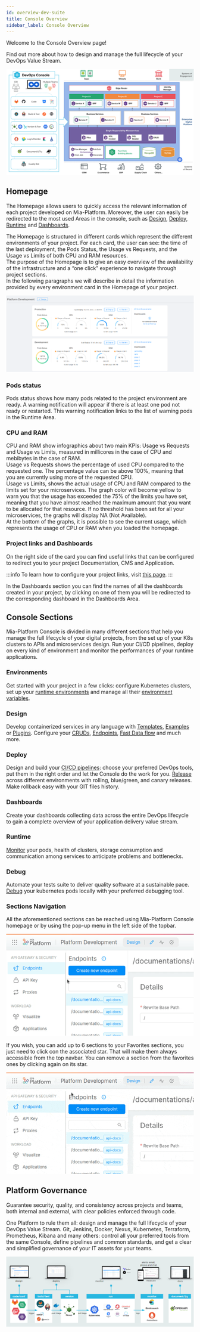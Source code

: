 ```yaml
---
id: overview-dev-suite
title: Console Overview
sidebar_label: Console Overview
---
```

Welcome to the Console Overview page!

Find out more about how to design and manage the full lifecycle of your DevOps Value Stream.

![Console overview](img/dev-ops-console-overview.png)

## Homepage

The Homepage allows users to quickly access the relevant information of each project developed on Mia-Platform. Moreover, the user can easily be redirected to the most used Areas in the console, such as [Design](./api-console/api-design/overview.md), [Deploy](./deploy/deploy.md), [Runtime](./monitoring/monitoring.md) and [Dashboards](./monitoring/dashboard.md).

The Homepage is structured in different cards which represent the different environments of your project. For each card, the user can see: the time of the last deployment, the Pods Status, the Usage vs Requests, and the Usage vs Limits of both CPU and RAM resources.  
The purpose of the Homepage is to give an easy overview of the availability of the infrastructure and a “one click” experience to navigate through project sections.  
In the following paragraphs we will describe in detail the information provided by every environment card in the Homepage of your project.

![Mia-Platform Homepage](img/homepage.png)

### Pods status

Pods status shows how many pods related to the project environment are ready. A warning notification will appear if there is at least one pod not ready or restarted. This warning notification links to the list of warning pods in the Runtime Area.  

### CPU and RAM

CPU and RAM show infographics about two main KPIs: Usage vs Requests and Usage vs Limits, measured in millicores in the case of CPU and mebibytes in the case of RAM.  
Usage vs Requests shows the percentage of used CPU compared to the requested one. The percentage value can be above 100%, meaning that you are currently using more of the requested CPU.  
Usage vs Limits, shows the actual usage of CPU and RAM compared to the limits set for your microservices. The graph color will become yellow to warn you that the usage has exceeded the 75% of the limits you have set, meaning that you have almost reached the maximum amount that you want to be allocated for that resource. If no threshold has been set for all your microservices, the graphs will display NA (Not Available).  
At the bottom of the graphs, it is possible to see the current usage, which represents the usage of CPU or RAM when you loaded the homepage.

### Project links and Dashboards

On the right side of the card you can find useful links that can be configured to redirect you to your project Documentation, CMS and Application.

:::info
To learn how to configure your project links, visit [this page](./set-up-infrastructure/runtime-environments#links-configuration).
:::

In the Dashboards section you can find the names of all the dashboards created in your project, by clicking on one of them you will be redirected to the corresponding dashboard in the Dashboards Area.

## Console Sections

Mia-Platform Console is divided in many different sections that help you manage the full lifecycle of your digital projects, from the set up of your K8s clusters to APIs and microservices design. Run your CI/CD pipelines, deploy on every kind of environment and monitor the performances of your runtime applications.

### Environments

Get started with your project in a few clicks: configure Kubernetes clusters, set up your [runtime environments](./set-up-infrastructure/runtime-environments) and manage all their [environment variables](./set-up-infrastructure/env-var).

### Design

Develop containerized services in any language with [Templates](../marketplace/templates/mia_templates), [Examples](../marketplace/examples/mia_examples) or [Plugins](../runtime_suite/mia-platform-plugins). Configure your [CRUDs](./api-console/api-design/crud_advanced), [Endpoints](./api-console/api-design/endpoints), [Fast Data flow](../fast_data/overview) and much more.

### Deploy

Design and build your [CI/CD pipelines](../development_suite/deploy/deploy.md): choose your preferred DevOps tools, put them in the right order and let the Console do the work for you.
[Release](./deploy/deploy#select-branch) across different environments with rolling, blue/green, and canary releases. Make rollback easy with your GIT files history.

### Dashboards

Create your dashboards collecting data across the entire DevOps lifecycle to gain a complete overview of your application delivery value stream.

### Runtime

[Monitor](../development_suite/monitoring/monitoring/) your pods, health of clusters, storage consumption and communication among services to anticipate problems and bottlenecks.

### Debug

Automate your tests suite to deliver quality software at a sustainable pace. [Debug](./debugging/telepresence) your kubernetes pods locally with your preferred debugging tool.

### Sections Navigation

All the aforementioned sections can be reached using Mia-Platform Console homepage or by using the pop-up menu in the left side of the topbar.

![Launcher Menu](img/launcher-menu.gif)

If you wish, you can add up to 6 sections to your Favorites sections, you just need to click con the associated star. That will make them always accessible from the top navbar. You can remove a section from the favorites ones by clicking again on its star.

![Favorites](img/favorites.gif)

## Platform Governance

Guarantee security, quality, and consistency across projects and teams, both internal and external, with clear policies enforced through code.

One Platform to rule them all: design and manage the full lifecycle of your DevOps Value Stream.
Git, Jenkins, Docker, Nexus, Kubernetes, Terraform, Prometheus, Kibana and many others: control all your preferred tools from the same Console, define pipelines and common standards, and get a clear and simplified governance of your IT assets for your teams.

![image alt text](img/valuestream.png)
